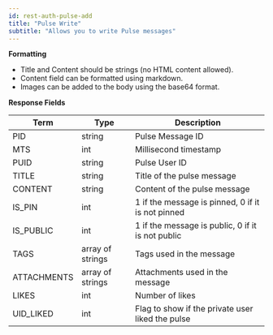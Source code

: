```yaml
---
id: rest-auth-pulse-add
title: "Pulse Write"
subtitle: "Allows you to write Pulse messages"
---
```


**Formatting**

* Title and Content should be strings (no HTML content allowed).
* Content field can be formatted using markdown.
* Images can be added to the body using the base64 format.

**Response Fields**

Term | Type | Description
-- | -- | --
PID|  string | Pulse Message ID
MTS  |  int  |  Millisecond timestamp
PUID|  string | Pulse User ID
TITLE|  string | Title of the pulse message
CONTENT|  string | Content of the pulse message
IS_PIN|  int| 1 if the message is pinned, 0 if it is not pinned
IS_PUBLIC|  int| 1 if the message is public, 0 if it is not public
TAGS| array of strings | Tags used in the message
ATTACHMENTS| array of strings | Attachments used in the message
LIKES |  int  |  Number of likes
UID_LIKED | int | Flag to show if the private user liked the pulse
